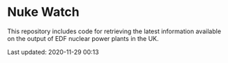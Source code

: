 # Nuke Watch

This repository includes code for retrieving the latest information available on the output of EDF nuclear power plants in the UK.

Last updated: 2020-11-29 00:13